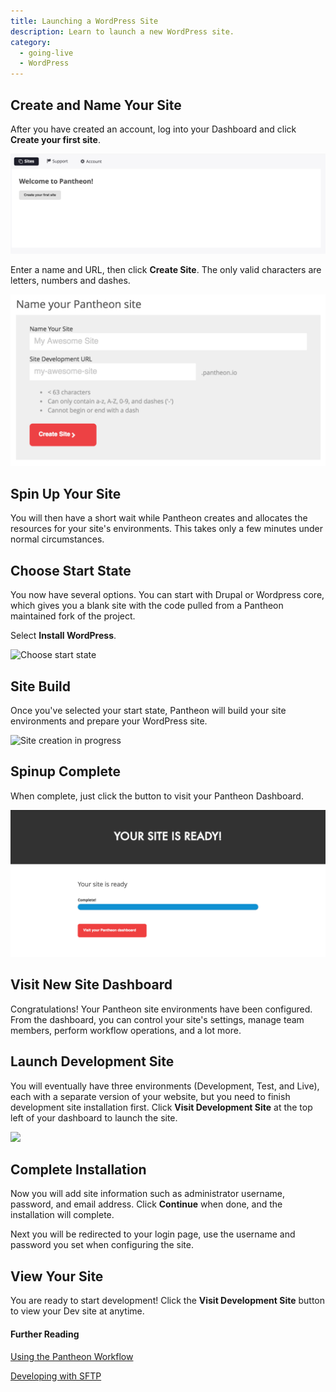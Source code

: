 ```yaml
---
title: Launching a WordPress Site
description: Learn to launch a new WordPress site.  
category:
  - going-live
  - WordPress
---
```


## Create and Name Your Site

After you have created an account, log into your Dashboard and click **Create your first site**.

![Your sites & account dashboard](/source/docs/assets/images/create-first-site.png)​

Enter a name and URL, then click **Create Site**. The only valid characters are letters, numbers and dashes.

![Pick site name](/source/docs/assets/images/name-your-site.png)

<!-- #2 -->
## Spin Up Your Site

You will then have a short wait while Pantheon creates and allocates the resources for your site's environments. This takes only a few minutes under normal circumstances.

<!-- #3 -->
## Choose Start State

You now have several options. You can start with Drupal or Wordpress core, which gives you a blank site with the code pulled from a Pantheon maintained fork of the project.

Select **Install WordPress**.

![Choose start state](/source/docs/assets/images/core-startup.png)


<!-- #4 -->
## Site Build

Once you've selected your start state, Pantheon will build your site environments and prepare your WordPress site.

![Site creation in progress](https://www.getpantheon.com/sites/default/files/docs/desk_images/247524)


<!-- #5 -->
## Spinup Complete

When complete, just click the button to visit your Pantheon Dashboard.

![](/source/docs/assets/images/visit-dashboard.png)

<!-- #6 -->
## Visit New Site Dashboard

Congratulations! Your Pantheon site environments have been configured. From the dashboard, you can control your site's settings, manage team members, perform workflow operations, and a lot more.

<!-- #7 -->
## Launch Development Site

You will eventually have three environments (Development, Test, and Live), each with a separate version of your website, but you need to finish development site installation first. Click **Visit Development Site** at the top left of your dashboard to launch the site.

![](https://www.getpantheon.com/sites/default/files/docs/desk_images/248569)

<!-- #8 -->
## Complete Installation

Now you will add site information such as administrator username, password, and email address. Click **Continue** when done, and the installation will complete.
​

Next you will be redirected to your login page, use the username and password you set when configuring the site.

<!-- #9 -->
## View Your Site

You are ready to start development! Click the **Visit Development Site** button to view your Dev site at anytime.


#### Further Reading  

[Using the Pantheon Workflow](/docs/articles/sites/code/using-the-pantheon-workflow)

[Developing with SFTP](/docs/articles/sites/code/developing-directly-with-sftp-mode)
